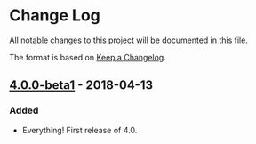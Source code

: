 # Change Log
All notable changes to this project will be documented in this file.

The format is based on [Keep a Changelog](http://keepachangelog.com/).

## [4.0.0-beta1] - 2018-04-13
### Added
- Everything! First release of 4.0.

[4.0.0-beta1]: https://github.com/mcld/greatreadingadventure/tree/v4.0.0-beta1

